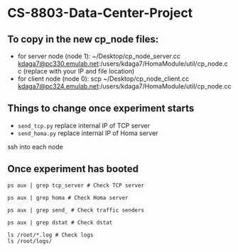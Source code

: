 # CS-8803-Data-Center-Project

## To copy in the new cp_node files:
-  for server node (node 1): ~/Desktop/cp_node_server.cc kdaga7@pc330.emulab.net:/users/kdaga7/HomaModule/util/cp_node.cc (replace with your IP and file location)
- for client node (node 0): scp ~/Desktop/cp_node_client.cc kdaga7@pc324.emulab.net:/users/kdaga7/HomaModule/util/cp_node.cc








## Things to change once experiment starts
- `send_tcp.py` replace internal IP of TCP server
- `send_homa.py` replace internal IP of Homa server

ssh into each node

## Once experiment has booted
```
ps aux | grep tcp_server # Check TCP server

ps aux | grep homa # Check Homa server

ps aux | grep send_ # Check traffic senders

ps aux | grep dstat # Check dstat

ls /root/*.log # Check logs
ls /root/logs/
```
